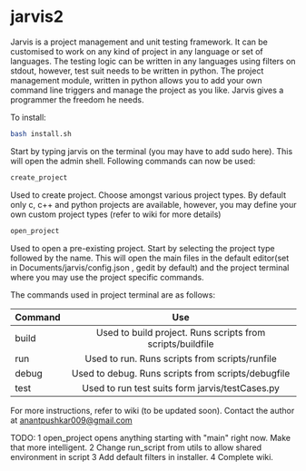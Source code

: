 jarvis2
=======

Jarvis is a project management and unit testing framework. It can be customised to work on any kind of project in any language or set of languages. The testing logic can be written in any languages using filters on stdout, however, test suit needs to be written in python. The project management module, written in python allows you to add your own command line triggers and manage the project as you like. Jarvis gives a programmer the freedom he needs.

To install:
```bash
bash install.sh
```

Start by typing jarvis on the terminal (you may have to add sudo here). This will open the admin shell. Following commands can now be used:

```bash
create_project
```
Used to create project. Choose amongst various project types. By default only c, c++ and python projects are available, however, you may define your own custom project types (refer to wiki for more details)

```bash
open_project
```
Used to open a pre-existing project. Start by selecting the project type followed by the name. This will open the main files in the default editor(set in Documents/jarvis/config.json , gedit by default) and the project terminal where you may use the project specific commands.

The commands used in project terminal are as follows:

| Command       | Use                                                       | 
| ------------- |:---------------------------------------------------------:| 
| build         | Used to build project. Runs scripts from scripts/buildfile| 
| run           | Used to run. Runs scripts from scripts/runfile            | 
| debug         | Used to debug. Runs scripts from scripts/debugfile        | 
| test          | Used to run test suits form jarvis/testCases.py           | 

For more instructions, refer to wiki (to be updated soon).
Contact the author at anantpushkar009@gmail.com

TODO:
1 open_project opens anything starting with "main" right now. Make that more intelligent.
2 Change run_script from utils to allow shared environment in script
3 Add default filters in installer.
4 Complete wiki.
